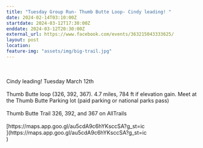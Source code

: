 ```yaml
---
title: "Tuesday Group Run- Thumb Butte Loop- Cindy leading! "
date: 2024-02-14T03:10:00Z
startdate: 2024-03-12T17:30:00Z
enddate: 2024-03-12T20:30:00Z
external_url: https://www.facebook.com/events/363215043333625/
layout: post
location: 
feature-img: "assets/img/big-trail.jpg"
---
```


<br>
  <br>
  Cindy leading! Tuesday March 12th<br>
  <br>
  Thumb Butte loop (326, 392, 367). 4.7 miles, 784 ft if elevation gain. Meet at the Thumb Butte Parking lot (paid parking or national parks pass)<br>
  <br>
  Thumb Butte Trail 326, 392, and 367 on AllTrails<br>
  <br>
  [https://maps.app.goo.gl/au5cdA9c6hYKsccSA?g_st=ic<br>
](https://maps.app.goo.gl/au5cdA9c6hYKsccSA?g_st=ic<br>
)  <br>
  
